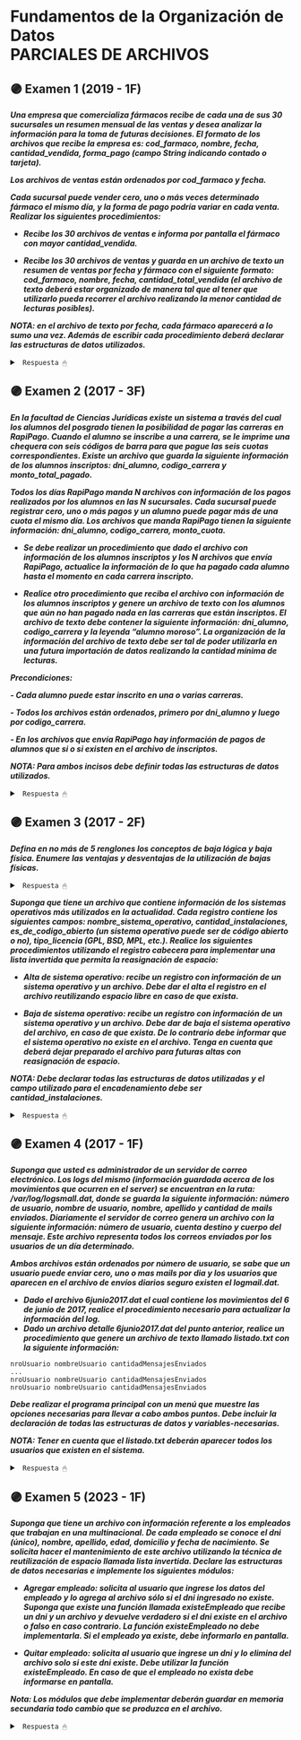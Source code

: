 # Fundamentos de la Organización de Datos <br> PARCIALES DE ARCHIVOS

## 🟣 Examen 1 (2019 - 1F)

***Una empresa que comercializa fármacos recibe de cada una de sus 30 sucursales un resumen mensual de las ventas y desea analizar la información para la toma de futuras decisiones. El formato de los archivos que recibe la empresa es: cod_farmaco, nombre, fecha, cantidad_vendida, forma_pago (campo String indicando contado o tarjeta).***

***Los archivos de ventas están ordenados por cod_farmaco y fecha.***

***Cada sucursal puede vender cero, uno o más veces determinado fármaco el mismo día, y la forma de pago podría variar en cada venta. Realizar los siguientes procedimientos:***

* ***Recibe los 30 archivos de ventas e informa por pantalla el fármaco con mayor cantidad_vendida.***

* ***Recibe los 30 archivos de ventas y guarda en un archivo de texto un resumen de ventas por fecha y fármaco con el siguiente formato: cod_farmaco, nombre, fecha, cantidad_total_vendida (el archivo de texto deberá estar organizado de manera tal que al tener que utilizarlo pueda recorrer el archivo realizando la menor cantidad de lecturas posibles).***

***NOTA: en el archivo de texto por fecha, cada fármaco aparecerá a lo sumo una vez. Además de escribir cada procedimiento deberá declarar las estructuras de datos utilizados.***

<details><summary> <code> Respuesta 🖱 </code></summary><br>

Examen 1 --> Para verlo completo ir a [*examen1.pas*](/parciales/archivos/examen1.pas)

</details>

## 🟣 Examen 2 (2017 - 3F)

***En la facultad de Ciencias Jurídicas existe un sistema a través del cual los alumnos del posgrado tienen la posibilidad de pagar las carreras en RapiPago. Cuando el alumno se inscribe a una carrera, se le imprime una chequera con seis códigos de barra para que pague las seis cuotas correspondientes. Existe un archivo que guarda la siguiente información de los alumnos inscriptos: dni_alumno, codigo_carrera y monto_total_pagado.***

***Todos los días RapiPago manda N archivos con información de los pagos realizados por los alumnos en las N sucursales. Cada sucursal puede registrar cero, uno o más pagos y un alumno puede pagar más de una cuota el mismo día. Los archivos que manda RapiPago tienen la siguiente información: dni_alumno, codigo_carrera, monto_cuota.***

* ***Se debe realizar un procedimiento que dado el archivo con información de los alumnos inscriptos y los N archivos que envía RapiPago, actualice la información de lo que ha pagado cada alumno hasta el momento en cada carrera inscripto.***

* ***Realice otro procedimiento que reciba el archivo con información de los alumnos inscriptos y genere un archivo de texto con los alumnos que aún no han pagado nada en las carreras que están inscriptos. El archivo de texto debe contener la siguiente información: dni_alumno, codigo_carrera y la leyenda “alumno moroso”. La organización de la información del archivo de texto debe ser tal de poder utilizarla en una futura importación de datos realizando la cantidad mínima de lecturas.***

***Precondiciones:***

***- Cada alumno puede estar inscrito en una o varias carreras.***

***- Todos los archivos están ordenados, primero por dni_alumno y luego por codigo_carrera.***

***- En los archivos que envía RapiPago hay información de pagos de alumnos que si o si existen en el archivo de inscriptos.***

***NOTA: Para ambos incisos debe definir todas las estructuras de datos utilizados.***

<details><summary> <code> Respuesta 🖱 </code></summary><br>

Examen 2 --> Para verlo completo ir a [*examen2.pas*](/parciales/archivos/examen2.pas)

</details>

## 🟣 Examen 3 (2017 - 2F)

***Defina en no más de 5 renglones los conceptos de baja lógica y baja física. Enumere las ventajas y desventajas de la utilización de bajas físicas.***

<details><summary> <code> Respuesta 🖱 </code></summary><br>

~~~

~~~

</details>

***Suponga que tiene un archivo que contiene información de los sistemas operativos más utilizados en la actualidad. Cada registro contiene los siguientes campos: nombre_sistema_operativo, cantidad_instalaciones, es_de_codigo_abierto (un sistema operativo puede ser de código abierto o no), tipo_licencia (GPL, BSD, MPL, etc.). Realice los siguientes procedimientos utilizando el registro cabecera para implementar una lista invertida que permita la reasignación de espacio:***

* ***Alta de sistema operativo: recibe un registro con información de un sistema operativo y un archivo. Debe dar el alta el registro en el archivo reutilizando espacio libre en caso de que exista.***

* ***Baja de sistema operativo: recibe un registro con información de un sistema operativo y un archivo. Debe dar de baja el sistema operativo del archivo, en caso de que exista. De lo contrario debe informar que el sistema operativo no existe en el archivo. Tenga en cuenta que deberá dejar preparado el archivo para futuras altas con reasignación de espacio.***

***NOTA: Debe declarar todas las estructuras de datos utilizadas y el campo utilizado para el encadenamiento debe ser cantidad_instalaciones.***

<details><summary> <code> Respuesta 🖱 </code></summary><br>



</details>

## 🟣 Examen 4 (2017 - 1F)

***Suponga que usted es administrador de un servidor de correo electrónico. Los logs del mismo (información guardada acerca de los movimientos que ocurren en el server) se encuentran en la ruta: /var/log/logsmall.dat, donde se guarda la siguiente información: número de usuario, nombre de usuario, nombre, apellido y cantidad de mails enviados. Diariamente el servidor de correo genera un archivo con la siguiente información: número de usuario, cuenta destino y cuerpo del mensaje. Este archivo representa todos los correos enviados por los usuarios de un día determinado.***

***Ambos archivos están ordenados por número de usuario, se sabe que un usuario puede enviar cero, uno o mas mails por dia y los usuarios que aparecen en el archivo de envíos diarios seguro existen el logmail.dat.***

* ***Dado el archivo 6junio2017.dat el cual contiene los movimientos del 6 de junio de 2017, realice el procedimiento necesario para actualizar la información del log.***
* ***Dado un archivo detalle 6junio2017.dat del punto anterior, realice un procedimiento que genere un archivo de texto llamado listado.txt con la siguiente información:***

~~~
nroUsuario nombreUsuario cantidadMensajesEnviados
...
nroUsuario nombreUsuario cantidadMensajesEnviados
nroUsuario nombreUsuario cantidadMensajesEnviados
~~~

***Debe realizar el programa principal con un menú que muestre las opciones necesarias para llevar a cabo ambos puntos. Debe incluir la declaración de todas las estructuras de datos y variables-necesarias.***

***NOTA: Tener en cuenta que el listado.txt deberán aparecer todos los usuarios que existen en el sistema.***

<details><summary> <code> Respuesta 🖱 </code></summary><br>



</details>

## 🟣 Examen 5 (2023 - 1F)

***Suponga que tiene un archivo con información referente a los empleados que trabajan en una multinacional. De cada empleado se conoce el dni (único), nombre, apellido, edad, domicilio y fecha de nacimiento. Se solicita hacer el mantenimiento de este archivo utilizando la técnica de reutilización de espacio llamada lista invertida. Declare las estructuras de datos necesarias e implemente los siguientes módulos:***

* ***Agregar empleado: solicita al usuario que ingrese los datos del empleado y lo agrega al archivo sólo si el dni ingresado no existe. Suponga que existe una función llamada existeEmpleado que recibe un dni y un archivo y devuelve verdadero si el dni existe en el archivo o falso en caso contrario. La función existeEmpleado no debe implementarla. Si el empleado ya existe, debe informarlo en pantalla.***

* ***Quitar empleado: solicita al usuario que ingrese un dni y lo elimina del archivo solo si este dni existe. Debe utilizar la función existeEmpleado. En caso de que el empleado no exista debe informarse en pantalla.***

***Nota: Los módulos que debe implementar deberán guardar en memoria secundaria todo
cambio que se produzca en el archivo.***

<details><summary> <code> Respuesta 🖱 </code></summary><br>



</details>
